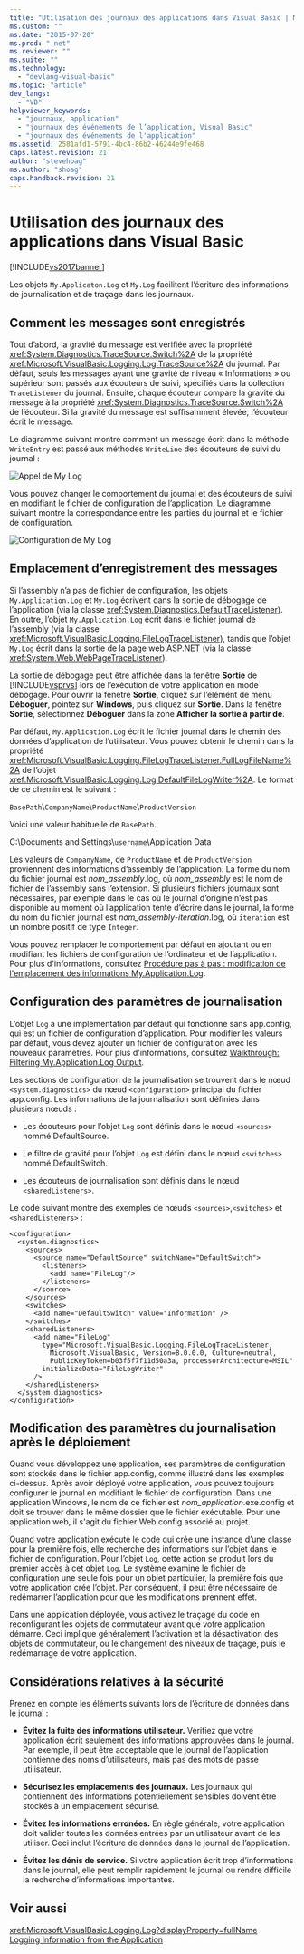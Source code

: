 ```yaml
---
title: "Utilisation des journaux des applications dans Visual Basic | Microsoft Docs"
ms.custom: ""
ms.date: "2015-07-20"
ms.prod: ".net"
ms.reviewer: ""
ms.suite: ""
ms.technology: 
  - "devlang-visual-basic"
ms.topic: "article"
dev_langs: 
  - "VB"
helpviewer_keywords: 
  - "journaux, application"
  - "journaux des événements de l’application, Visual Basic"
  - "journaux des événements de l'application"
ms.assetid: 2581afd1-5791-4bc4-86b2-46244e9fe468
caps.latest.revision: 21
author: "stevehoag"
ms.author: "shoag"
caps.handback.revision: 21
---
```

# Utilisation des journaux des applications dans Visual Basic
[!INCLUDE[vs2017banner](../../../../visual-basic/includes/vs2017banner.md)]

Les objets `My.Applicaton.Log` et `My.Log` facilitent l’écriture des informations de journalisation et de traçage dans les journaux.  
  
## Comment les messages sont enregistrés  
 Tout d’abord, la gravité du message est vérifiée avec la propriété <xref:System.Diagnostics.TraceSource.Switch%2A> de la propriété <xref:Microsoft.VisualBasic.Logging.Log.TraceSource%2A> du journal. Par défaut, seuls les messages ayant une gravité de niveau « Informations » ou supérieur sont passés aux écouteurs de suivi, spécifiés dans la collection `TraceListener` du journal. Ensuite, chaque écouteur compare la gravité du message à la propriété <xref:System.Diagnostics.TraceSource.Switch%2A> de l’écouteur. Si la gravité du message est suffisamment élevée, l’écouteur écrit le message.  
  
 Le diagramme suivant montre comment un message écrit dans la méthode `WriteEntry` est passé aux méthodes `WriteLine` des écouteurs de suivi du journal :  
  
 ![Appel de My Log](../../../../visual-basic/developing-apps/programming/log-info/media/mylogcall.png "MyLogCall")  
  
 Vous pouvez changer le comportement du journal et des écouteurs de suivi en modifiant le fichier de configuration de l’application. Le diagramme suivant montre la correspondance entre les parties du journal et le fichier de configuration.  
  
 ![Configuration de My Log](../../../../visual-basic/developing-apps/programming/log-info/media/mylogconfig.png "MyLogConfig")  
  
## Emplacement d’enregistrement des messages  
 Si l’assembly n’a pas de fichier de configuration, les objets `My.Application.Log` et `My.Log` écrivent dans la sortie de débogage de l’application \(via la classe <xref:System.Diagnostics.DefaultTraceListener>\). En outre, l’objet `My.Application.Log` écrit dans le fichier journal de l’assembly \(via la classe <xref:Microsoft.VisualBasic.Logging.FileLogTraceListener>\), tandis que l’objet `My.Log` écrit dans la sortie de la page web ASP.NET \(via la classe <xref:System.Web.WebPageTraceListener>\).  
  
 La sortie de débogage peut être affichée dans la fenêtre **Sortie** de [!INCLUDE[vsprvs](../../../../csharp/includes/vsprvs-md.md)] lors de l’exécution de votre application en mode débogage. Pour ouvrir la fenêtre **Sortie**, cliquez sur l’élément de menu **Déboguer**, pointez sur **Windows**, puis cliquez sur **Sortie**. Dans la fenêtre **Sortie**, sélectionnez **Déboguer** dans la zone **Afficher la sortie à partir de**.  
  
 Par défaut, `My.Application.Log` écrit le fichier journal dans le chemin des données d’application de l’utilisateur. Vous pouvez obtenir le chemin dans la propriété <xref:Microsoft.VisualBasic.Logging.FileLogTraceListener.FullLogFileName%2A> de l’objet <xref:Microsoft.VisualBasic.Logging.Log.DefaultFileLogWriter%2A>. Le format de ce chemin est le suivant :  
  
 `BasePath`\\`CompanyName`\\`ProductName`\\`ProductVersion`  
  
 Voici une valeur habituelle de `BasePath`.  
  
 C:\\Documents and Settings\\`username`\\Application Data  
  
 Les valeurs de `CompanyName`, de `ProductName` et de `ProductVersion` proviennent des informations d’assembly de l’application. La forme du nom du fichier journal est *nom\_assembly*.log, où *nom\_assembly* est le nom de fichier de l’assembly sans l’extension. Si plusieurs fichiers journaux sont nécessaires, par exemple dans le cas où le journal d’origine n’est pas disponible au moment où l’application tente d’écrire dans le journal, la forme du nom du fichier journal est *nom\_assembly*\-*iteration*.log, où `iteration` est un nombre positif de type `Integer`.  
  
 Vous pouvez remplacer le comportement par défaut en ajoutant ou en modifiant les fichiers de configuration de l’ordinateur et de l’application. Pour plus d'informations, consultez [Procédure pas à pas : modification de l'emplacement des informations My.Application.Log](../../../../visual-basic/developing-apps/programming/log-info/walkthrough-changing-where-my-application-log-writes-information.md).  
  
## Configuration des paramètres de journalisation  
 L’objet `Log` a une implémentation par défaut qui fonctionne sans app.config, qui est un fichier de configuration d’application. Pour modifier les valeurs par défaut, vous devez ajouter un fichier de configuration avec les nouveaux paramètres. Pour plus d'informations, consultez [Walkthrough: Filtering My.Application.Log Output](../../../../visual-basic/developing-apps/programming/log-info/walkthrough-filtering-my-application-log-output.md).  
  
 Les sections de configuration de la journalisation se trouvent dans le nœud `<system.diagnostics>` du nœud `<configuration>` principal du fichier app.config. Les informations de la journalisation sont définies dans plusieurs nœuds :  
  
-   Les écouteurs pour l’objet `Log` sont définis dans le nœud `<sources>` nommé DefaultSource.  
  
-   Le filtre de gravité pour l’objet `Log` est défini dans le nœud `<switches>` nommé DefaultSwitch.  
  
-   Les écouteurs de journalisation sont définis dans le nœud `<sharedListeners>`.  
  
 Le code suivant montre des exemples de nœuds `<sources>`,`<switches>` et `<sharedListeners>` :  
  
```  
<configuration>  
  <system.diagnostics>  
    <sources>  
      <source name="DefaultSource" switchName="DefaultSwitch">  
        <listeners>  
          <add name="FileLog"/>  
        </listeners>  
      </source>  
    </sources>  
    <switches>  
      <add name="DefaultSwitch" value="Information" />  
    </switches>  
    <sharedListeners>  
      <add name="FileLog"  
        type="Microsoft.VisualBasic.Logging.FileLogTraceListener,  
          Microsoft.VisualBasic, Version=8.0.0.0, Culture=neutral,   
          PublicKeyToken=b03f5f7f11d50a3a, processorArchitecture=MSIL"  
        initializeData="FileLogWriter"  
      />  
    </sharedListeners>  
  </system.diagnostics>  
</configuration>  
```  
  
## Modification des paramètres du journalisation après le déploiement  
 Quand vous développez une application, ses paramètres de configuration sont stockés dans le fichier app.config, comme illustré dans les exemples ci\-dessus. Après avoir déployé votre application, vous pouvez toujours configurer le journal en modifiant le fichier de configuration. Dans une application Windows, le nom de ce fichier est *nom\_application*.exe.config et doit se trouver dans le même dossier que le fichier exécutable. Pour une application web, il s'agit du fichier Web.config associé au projet.  
  
 Quand votre application exécute le code qui crée une instance d’une classe pour la première fois, elle recherche des informations sur l’objet dans le fichier de configuration. Pour l’objet `Log`, cette action se produit lors du premier accès à cet objet `Log`. Le système examine le fichier de configuration une seule fois pour un objet particulier, la première fois que votre application crée l’objet. Par conséquent, il peut être nécessaire de redémarrer l’application pour que les modifications prennent effet.  
  
 Dans une application déployée, vous activez le traçage du code en reconfigurant les objets de commutateur avant que votre application démarre. Ceci implique généralement l’activation et la désactivation des objets de commutateur, ou le changement des niveaux de traçage, puis le redémarrage de votre application.  
  
## Considérations relatives à la sécurité  
 Prenez en compte les éléments suivants lors de l’écriture de données dans le journal :  
  
-   **Évitez la fuite des informations utilisateur.** Vérifiez que votre application écrit seulement des informations approuvées dans le journal. Par exemple, il peut être acceptable que le journal de l’application contienne des noms d’utilisateurs, mais pas des mots de passe utilisateur.  
  
-   **Sécurisez les emplacements des journaux.** Les journaux qui contiennent des informations potentiellement sensibles doivent être stockés à un emplacement sécurisé.  
  
-   **Évitez les informations erronées.** En règle générale, votre application doit valider toutes les données entrées par un utilisateur avant de les utiliser. Ceci inclut l’écriture de données dans le journal de l’application.  
  
-   **Évitez les dénis de service.** Si votre application écrit trop d’informations dans le journal, elle peut remplir rapidement le journal ou rendre difficile la recherche d’informations importantes.  
  
## Voir aussi  
 <xref:Microsoft.VisualBasic.Logging.Log?displayProperty=fullName>   
 [Logging Information from the Application](../../../../visual-basic/developing-apps/programming/log-info/logging-information-from-the-application.md)